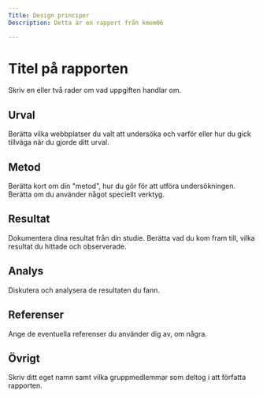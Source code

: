 ```yaml
---
Title: Design principer
Description: Detta är en rapport från kmom06

---
```


Titel på rapporten
=======================

Skriv en eller två rader om vad uppgiften handlar om.

Urval
-----------------------

Berätta vilka webbplatser du valt att undersöka och varför eller hur du gick tillväga när du gjorde ditt urval.

Metod
-----------------------

Berätta kort om din "metod", hur du gör för att utföra undersökningen. Berätta om du använder något speciellt verktyg.

Resultat
-----------------------

Dokumentera dina resultat från din studie. Berätta vad du kom fram till, vilka resultat du hittade och observerade.

Analys
-----------------------

Diskutera och analysera de resultaten du fann.

Referenser
-----------------------

Ange de eventuella referenser du använder dig av, om några.

Övrigt
-----------------------

Skriv ditt eget namn samt vilka gruppmedlemmar som deltog i att författa rapporten.